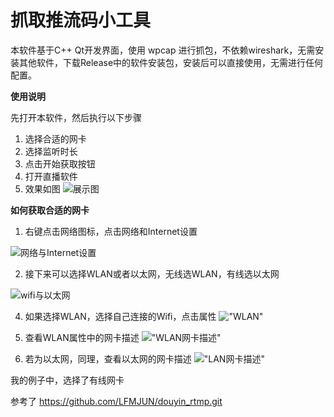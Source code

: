 # 抓取推流码小工具

本软件基于C++ Qt开发界面，使用 wpcap 进行抓包，不依赖wireshark，无需安装其他软件，下载Release中的软件安装包，安装后可以直接使用，无需进行任何配置。

**使用说明**

先打开本软件，然后执行以下步骤
1. 选择合适的网卡
2. 选择监听时长
3. 点击开始获取按钮
4. 打开直播软件
5. 效果如图
![展示图](https://github.com/azh-1415926/rtmp_assistant/blob/main/doc/png/interface.png)

**如何获取合适的网卡**

1. 右键点击网络图标，点击网络和Internet设置

![网络与Internet设置](https://github.com/azh-1415926/rtmp_assistant/blob/main/doc/png/net_01.png)

2. 接下来可以选择WLAN或者以太网，无线选WLAN，有线选以太网

![wifi与以太网](https://github.com/azh-1415926/rtmp_assistant/blob/main/doc/png/net_02.png)

4. 如果选择WLAN，选择自己连接的Wifi，点击属性
!["WLAN"](https://github.com/azh-1415926/rtmp_assistant/blob/main/doc/png/wlan_01.png)

5. 查看WLAN属性中的网卡描述
!["WLAN网卡描述"](https://github.com/azh-1415926/rtmp_assistant/blob/main/doc/png/wlan_02.png)

6. 若为以太网，同理，查看以太网的网卡描述
!["LAN网卡描述"](https://github.com/azh-1415926/rtmp_assistant/blob/main/doc/png/lan.png)

我的例子中，选择了有线网卡

参考了 https://github.com/LFMJUN/douyin_rtmp.git